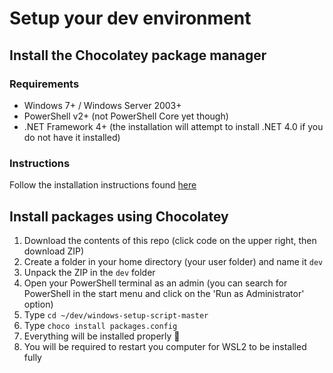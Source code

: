 
# Setup your dev environment

## Install the Chocolatey package manager

### Requirements
  - Windows 7+ / Windows Server 2003+
  - PowerShell v2+ (not PowerShell Core yet though)
  - .NET Framework 4+ (the installation will attempt to install .NET 4.0 if you do not have it installed)

### Instructions
Follow the installation instructions found [here](https://chocolatey.org/install)


## Install packages using Chocolatey
1. Download the contents of this repo (click code on the upper right, then download ZIP)
2. Create a folder in your home directory (your user folder) and name it `dev`
3. Unpack the ZIP in the `dev` folder
4. Open your PowerShell terminal as an admin (you can search for PowerShell in the start menu and click on the 'Run as Administrator' option)
5. Type `cd ~/dev/windows-setup-script-master`
6. Type `choco install packages.config`
7. Everything will be installed properly 🤞
8. You will be required to restart you computer for WSL2 to be installed fully
